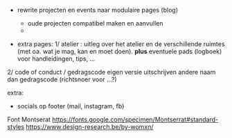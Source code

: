 
- rewrite projecten en events naar modulaire pages (blog)
  - oude projecten compatibel maken en aanvullen
  -

- extra pages:
1/ atelier : uitleg over het atelier en de verschillende ruimtes (met oa. wat je mag, kan en moet doen).
**plus** eventuele pads (logboek) voor handleidingen, tips, ...

2/ code of conduct / gedragscode
eigen versie uitschrijven
andere naam dan gedragscode (richtsnoer voor ...?)


extra:
 - socials op footer (mail, instagram, fb)


Font Montserat
https://fonts.google.com/specimen/Montserrat#standard-styles
https://www.design-research.be/by-womxn/
